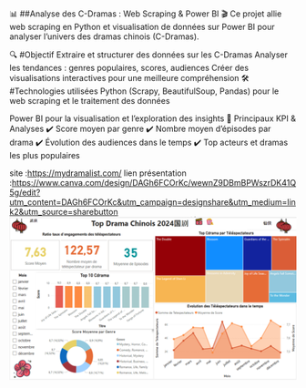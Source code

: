 📊 ##Analyse des C-Dramas : Web Scraping & Power BI 🎬
Ce projet allie web scraping en Python et visualisation de données sur Power BI pour analyser l’univers des dramas chinois (C-Dramas).

🔍 #Objectif
Extraire et structurer des données sur les C-Dramas
Analyser les tendances :
genres populaires, scores, audiences
Créer des visualisations interactives pour une meilleure compréhension
🛠 #Technologies utilisées
Python (Scrapy, BeautifulSoup, Pandas) pour le web scraping et le traitement des données

Power BI pour la visualisation et l’exploration des insights
📌 Principaux KPI & Analyses
✔️ Score moyen par genre
✔️ Nombre moyen d’épisodes par drama
✔️ Évolution des audiences dans le temps
✔️ Top acteurs et dramas les plus populaires

site :https://mydramalist.com/
lien présentation :https://www.canva.com/design/DAGh6FCOrKc/wewnZ9DBmBPWszrDK41Q5g/edit?utm_content=DAGh6FCOrKc&utm_campaign=designshare&utm_medium=link2&utm_source=sharebutton
![Description de l'image](data/RapportImage.png)
